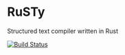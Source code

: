 # RuSTy

Structured text compiler written in Rust

[![Build Status](https://travis-ci.com/ghaith/ruSTy.svg?token=YPAmjshQxyNiNi3wqhq8&branch=master)](https://travis-ci.com/ghaith/ruSTy)
